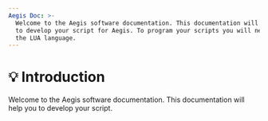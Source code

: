 ```yaml
---
Aegis Doc: >-
  Welcome to the Aegis software documentation. This documentation will help you
  to develop your script for Aegis. To program your scripts you will need to use
  the LUA language.
---
```


# 💡 Introduction

Welcome to the Aegis software documentation. This documentation will help you to develop your script.
